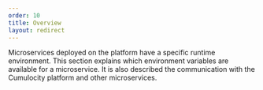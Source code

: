 ```yaml
---
order: 10
title: Overview
layout: redirect
---
```


Microservices deployed on the platform have a specific runtime environment. This section explains which environment variables are available for a microservice.
It is also described the communication with the Cumulocity platform and other microservices. 
